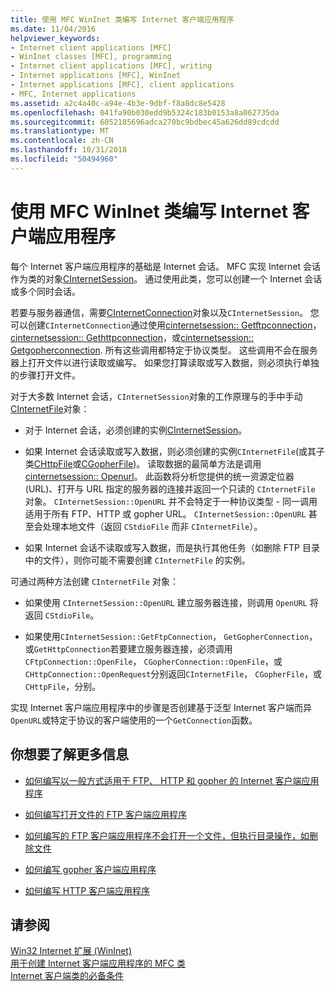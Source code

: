 ```yaml
---
title: 使用 MFC WinInet 类编写 Internet 客户端应用程序
ms.date: 11/04/2016
helpviewer_keywords:
- Internet client applications [MFC]
- WinInet classes [MFC], programming
- Internet client applications [MFC], writing
- Internet applications [MFC], WinInet
- Internet applications [MFC], client applications
- MFC, Internet applications
ms.assetid: a2c4a40c-a94e-4b3e-9dbf-f8a8dc8e5428
ms.openlocfilehash: 041fa90b030edd9b5324c183b0153a8a062735da
ms.sourcegitcommit: 6052185696adca270bc9bdbec45a626dd89cdcdd
ms.translationtype: MT
ms.contentlocale: zh-CN
ms.lasthandoff: 10/31/2018
ms.locfileid: "50494960"
---
```

# <a name="writing-an-internet-client-application-using-mfc-wininet-classes"></a>使用 MFC WinInet 类编写 Internet 客户端应用程序

每个 Internet 客户端应用程序的基础是 Internet 会话。 MFC 实现 Internet 会话作为类的对象[CInternetSession](../mfc/reference/cinternetsession-class.md)。 通过使用此类，您可以创建一个 Internet 会话或多个同时会话。

若要与服务器通信，需要[CInternetConnection](../mfc/reference/cinternetconnection-class.md)对象以及`CInternetSession`。 您可以创建`CInternetConnection`通过使用[cinternetsession:: Getftpconnection](../mfc/reference/cinternetsession-class.md#getftpconnection)， [cinternetsession:: Gethttpconnection](../mfc/reference/cinternetsession-class.md#gethttpconnection)，或[cinternetsession:: Getgopherconnection](../mfc/reference/cinternetsession-class.md#getgopherconnection). 所有这些调用都特定于协议类型。 这些调用不会在服务器上打开文件以进行读取或编写。 如果您打算读取或写入数据，则必须执行单独的步骤打开文件。

对于大多数 Internet 会话，`CInternetSession`对象的工作原理与的手中手动[CInternetFile](../mfc/reference/cinternetfile-class.md)对象：

- 对于 Internet 会话，必须创建的实例[CInternetSession](../mfc/reference/cinternetsession-class.md)。

- 如果 Internet 会话读取或写入数据，则必须创建的实例`CInternetFile`(或其子类[CHttpFile](../mfc/reference/chttpfile-class.md)或[CGopherFile](../mfc/reference/cgopherfile-class.md))。 读取数据的最简单方法是调用[cinternetsession:: Openurl](../mfc/reference/cinternetsession-class.md#openurl)。 此函数将分析您提供的统一资源定位器 (URL)、打开与 URL 指定的服务器的连接并返回一个只读的 `CInternetFile` 对象。 `CInternetSession::OpenURL` 并不会特定于一种协议类型 - 同一调用适用于所有 FTP、HTTP 或 gopher URL。 `CInternetSession::OpenURL` 甚至会处理本地文件（返回 `CStdioFile` 而非 `CInternetFile`）。

- 如果 Internet 会话不读取或写入数据，而是执行其他任务（如删除 FTP 目录中的文件），则你可能不需要创建 `CInternetFile` 的实例。

可通过两种方法创建 `CInternetFile` 对象：

- 如果使用 `CInternetSession::OpenURL` 建立服务器连接，则调用 `OpenURL` 将返回 `CStdioFile`。

- 如果使用`CInternetSession::GetFtpConnection`， `GetGopherConnection`，或`GetHttpConnection`若要建立服务器连接，必须调用`CFtpConnection::OpenFile`， `CGopherConnection::OpenFile`，或`CHttpConnection::OpenRequest`分别返回`CInternetFile`， `CGopherFile`，或`CHttpFile`，分别。

实现 Internet 客户端应用程序中的步骤是否创建基于泛型 Internet 客户端而异`OpenURL`或特定于协议的客户端使用的一个`GetConnection`函数。

## <a name="what-do-you-want-to-know-more-about"></a>你想要了解更多信息

- [如何编写以一般方式适用于 FTP、 HTTP 和 gopher 的 Internet 客户端应用程序](../mfc/steps-in-a-typical-internet-client-application.md)

- [如何编写打开文件的 FTP 客户端应用程序](../mfc/steps-in-a-typical-ftp-client-application.md)

- [如何编写的 FTP 客户端应用程序不会打开一个文件，但执行目录操作，如删除文件](../mfc/steps-in-a-typical-ftp-client-application-to-delete-a-file.md)

- [如何编写 gopher 客户端应用程序](../mfc/steps-in-a-typical-gopher-client-application.md)

- [如何编写 HTTP 客户端应用程序](../mfc/steps-in-a-typical-http-client-application.md)

## <a name="see-also"></a>请参阅

[Win32 Internet 扩展 (WinInet)](../mfc/win32-internet-extensions-wininet.md)<br/>
[用于创建 Internet 客户端应用程序的 MFC 类](../mfc/mfc-classes-for-creating-internet-client-applications.md)<br/>
[Internet 客户端类的必备条件](../mfc/prerequisites-for-internet-client-classes.md)
